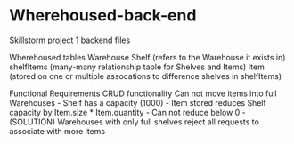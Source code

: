 # Wherehoused-back-end
Skillstorm project 1 backend files

Wherehoused tables
Warehouse
Shelf (refers to the Warehouse it exists in)
shelfItems (many-many relationship table for Shelves and Items)
Item (stored on one or multiple assocations to difference shelves in shelfItems)

Functional Requirements
  CRUD functionality
  Can not move items into full Warehouses
    - Shelf has a capacity (1000)
    - Item stored reduces Shelf capacity by Item.size * Item.quantity
      - Can not reduce below 0
    - (SOLUTION) Warehouses with only full shelves reject all requests to associate with more items
